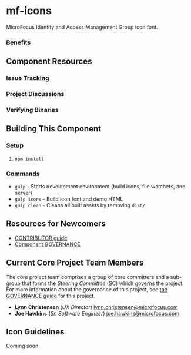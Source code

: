 # mf-icons
MicroFocus Identity and Access Management Group icon font.

### Benefits

<Description of benefits>

## Component Resources

### Issue Tracking

### Project Discussions

### Verifying Binaries

<How To Verify Binaries>

## Building This Component

### Setup
1. `npm install`

### Commands
* `gulp` - Starts development environment (build icons, file watchers, and server)
* `gulp icons` - Build icon font and demo HTML
* `gulp clean` - Cleans all built assets by removing `dist/`

## Resources for Newcomers

*   [CONTRIBUTOR guide](CONTRIBUTOR.md)
*   [Component GOVERNANCE](GOVERNANCE.md)

## Current Core Project Team Members

The core project team comprises a group of core committers and a sub-group that forms the _Steering Committee_ (SC) which governs the project. For more information about the governance of this project, see [the GOVERNANCE guide](GOVERNANCE.md) for this project.

*   **Lynn Christensen** (_UX Director_) [lynn.christensen@microfocus.com](lynn.christensen@microfocus.com)
*   **Joe Hawkins** (_Sr. Software Engineer_) [joe.hawkins@microfocus.com](joe.hawkins@microfocus.com)

## Icon Guidelines
Coming soon
